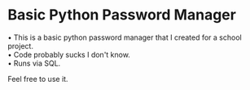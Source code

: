 # Basic Python Password Manager

• This is a basic python password manager that I created for a school project.  
• Code probably sucks I don't know.   
• Runs via SQL.

Feel free to use it.
